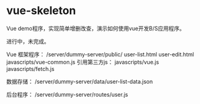 # vue-skeleton
Vue demo程序，实现简单增删改查，演示如何使用vue开发B/S应用程序。

进行中，未完成。

Vue 框架程序：
/server/dummy-server/public/
user-list.html
user-edit.html
javascripts/vue-common.js
引用第三方js：
javascripts/vue.js
javascripts/fetch.js

数据存储：
/server/dummy-server/data/user-list-data.json

后台程序：
/server/dummy-server/routes/user.js

